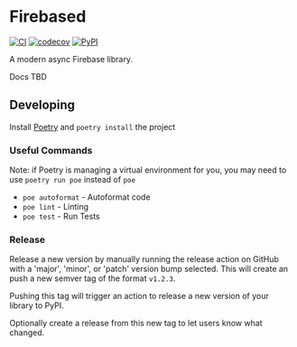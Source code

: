 # Firebased

[![CI](https://github.com/k2bd/firebased/actions/workflows/ci.yml/badge.svg)](https://github.com/k2bd/firebased/actions/workflows/ci.yml)
[![codecov](https://codecov.io/gh/k2bd/firebased/branch/main/graph/badge.svg?token=0X48PIN0MC)](https://codecov.io/gh/k2bd/firebased)
[![PyPI](https://img.shields.io/pypi/v/firebased)](https://pypi.org/project/firebased/)

A modern async Firebase library.

Docs TBD

## Developing

Install [Poetry](https://python-poetry.org/) and `poetry install` the project

### Useful Commands

Note: if Poetry is managing a virtual environment for you, you may need to use `poetry run poe` instead of `poe`

- `poe autoformat` - Autoformat code
- `poe lint` - Linting
- `poe test` - Run Tests

### Release

Release a new version by manually running the release action on GitHub with a 'major', 'minor', or 'patch' version bump selected.
This will create an push a new semver tag of the format `v1.2.3`.

Pushing this tag will trigger an action to release a new version of your library to PyPI.

Optionally create a release from this new tag to let users know what changed.
